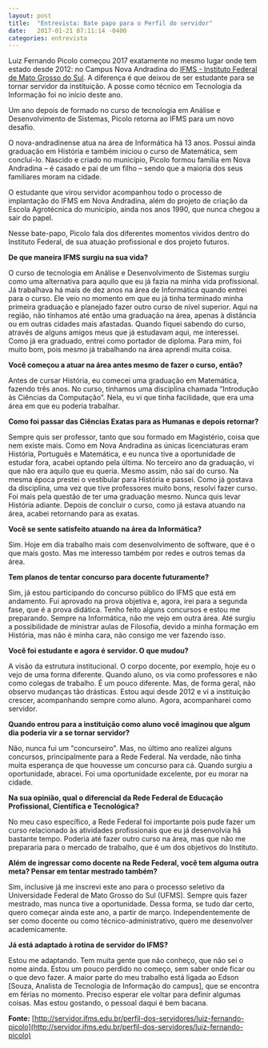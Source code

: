 ```yaml
---
layout: post
title:  "Entrevista: Bate papo para o Perfil do servidor"
date:   2017-01-21 07:11:14 -0400
categories: entrevista
---
```


Luiz Fernando Picolo começou 2017 exatamente no mesmo lugar onde tem estado desde 2012: no Campus Nova Andradina do [IFMS - Instituto Federal de Mato Grosso do Sul](www.ifms.edu.br). A diferença é que deixou de ser estudante para se tornar servidor da instituição. A posse como técnico em Tecnologia da Informação foi no início deste ano.<!--more-->

Um ano depois de formado no curso de tecnologia em Análise e Desenvolvimento de Sistemas, Picolo retorna ao IFMS para um novo desafio.

O nova-andradinense atua na área de Informática há 13 anos. Possui ainda graduação em História e também iniciou o curso de Matemática, sem concluí-lo. Nascido e criado no município, Picolo formou família em Nova Andradina – é casado e pai de um filho – sendo que a maioria dos seus familiares moram na cidade.

O estudante que virou servidor acompanhou todo o processo de implantação do IFMS em Nova Andradina, além do projeto de criação da Escola Agrotécnica do município, ainda nos anos 1990, que nunca chegou a sair do papel.

Nesse bate-papo, Picolo fala dos diferentes momentos vividos dentro do Instituto Federal, de sua atuação profissional e dos projeto futuros.

**De que maneira IFMS surgiu na sua vida?**

O curso de tecnologia em Análise e Desenvolvimento de Sistemas surgiu como uma alternativa para aquilo que eu já fazia na minha vida profissional. Já trabalhava há mais de dez anos na área de Informática quando entrei para o curso. Ele veio no momento em que eu já tinha terminado minha primeira graduação e planejado fazer outro curso de nível superior. Aqui na região, não tínhamos até então uma graduação na área, apenas à distância ou em outras cidades mais afastadas. Quando fiquei sabendo do curso, através de alguns amigos meus que já estudavam aqui, me interessei. Como já era graduado, entrei como portador de diploma. Para mim, foi muito bom, pois mesmo já trabalhando na área aprendi muita coisa.

**Você começou a atuar na área antes mesmo de fazer o curso, então?**

Antes de cursar História, eu comecei uma graduação em Matemática, fazendo três anos. No curso, tínhamos uma disciplina chamada “Introdução às Ciências da Computação”. Nela, eu vi que tinha facilidade, que era uma área em que eu poderia trabalhar.

**Como foi passar das Ciências Exatas para as Humanas e depois retornar?**

Sempre quis ser professor, tanto que sou formado em Magistério, coisa que nem existe mais. Como em Nova Andradina as únicas licenciaturas eram História, Português e Matemática, e eu nunca tive a oportunidade de estudar fora, acabei optando pela última. No terceiro ano da graduação, vi que não era aquilo que eu queria. Mesmo assim, não saí do curso. Na mesma época prestei o vestibular para História e passei. Como já gostava da disciplina, uma vez que tive professores muito bons, resolvi fazer curso. Foi mais pela questão de ter uma graduação mesmo. Nunca quis levar História adiante. Depois de concluir o curso, como já estava atuando na área, acabei retornando para as exatas.

**Você se sente satisfeito atuando na área da Informática?**

Sim. Hoje em dia trabalho mais com desenvolvimento de software, que é o que mais gosto. Mas me interesso também por redes e outros temas da área.

**Tem planos de tentar concurso para docente futuramente?**

Sim, já estou participando do concurso público do IFMS que está em andamento. Fui aprovado na prova objetiva e, agora, irei para a segunda fase, que é a prova didática. Tenho feito alguns concursos e estou me preparando. Sempre na Informática, não me vejo em outra área. Até surgiu a possibilidade de ministrar aulas de Filosofia, devido a minha formação em História, mas não é minha cara, não consigo me ver fazendo isso.

**Você foi estudante e agora é servidor. O que mudou?**

A visão da estrutura institucional. O corpo docente, por exemplo, hoje eu o vejo de uma forma diferente. Quando aluno, os via como professores e não como colegas de trabalho. É um pouco diferente. Mas, de forma geral, não observo mudanças tão drásticas. Estou aqui desde 2012 e vi a instituição crescer, acompanhando sempre como aluno. Agora, acompanharei como servidor.

**Quando entrou para a instituição como aluno você imaginou que algum dia poderia vir a se tornar servidor?**

Não, nunca fui um "concurseiro". Mas, no último ano realizei alguns concursos, principalmente para a Rede Federal. Na verdade, não tinha muita esperança de que houvesse um concurso para cá. Quando surgiu a oportunidade, abracei. Foi uma oportunidade excelente, por eu morar na cidade.

**Na sua opinião, qual o diferencial da Rede Federal de Educação Profissional, Científica e Tecnológica?**

No meu caso específico, a Rede Federal foi importante pois pude fazer um curso relacionado às atividades profissionais que eu já desenvolvia há bastante tempo. Poderia até fazer outro curso na área, mas que não me prepararia para o mercado de trabalho, que é um dos objetivos do Instituto.

**Além de ingressar como docente na Rede Federal, você tem alguma outra meta? Pensar em tentar mestrado também?**

Sim, inclusive já me inscrevi este ano para o processo seletivo da Universidade Federal de Mato Grosso do Sul (UFMS). Sempre quis fazer mestrado, mas nunca tive a oportunidade. Dessa forma, se tudo dar certo, quero começar ainda este ano, a partir de março. Independentemente de ser como docente ou como técnico-administrativo, quero me desenvolver academicamente.

**Já está adaptado à rotina de servidor do IFMS?**

Estou me adaptando. Tem muita gente que não conheço, que não sei o nome ainda. Estou um pouco perdido no começo, sem saber onde ficar ou o que devo fazer. A maior parte do meu trabalho está ligada ao Edson [Souza, Analista de Tecnologia de Informação do campus], que se encontra em férias no momento. Preciso esperar ele voltar para definir algumas coisas. Mas estou gostando, o pessoal daqui é bem bacana.

**Fonte:** [http://servidor.ifms.edu.br/perfil-dos-servidores/luiz-fernando-picolo](http://servidor.ifms.edu.br/perfil-dos-servidores/luiz-fernando-picolo)
